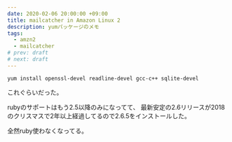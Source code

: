 ```yaml
---
date: 2020-02-06 20:00:00 +09:00
title: mailcatcher in Amazon Linux 2
description: yumパッケージのメモ
tags:
  - amzn2
  - mailcatcher
# prev: draft
# next: draft
---
```


```shell
yum install openssl-devel readline-devel gcc-c++ sqlite-devel
```
これぐらいだった。

rubyのサポートはもう2.5以降のみになってて、
最新安定の2.6リリースが2018のクリスマスで2年以上経過してるので2.6.5をインストールした。

全然ruby使わなくなってる。
